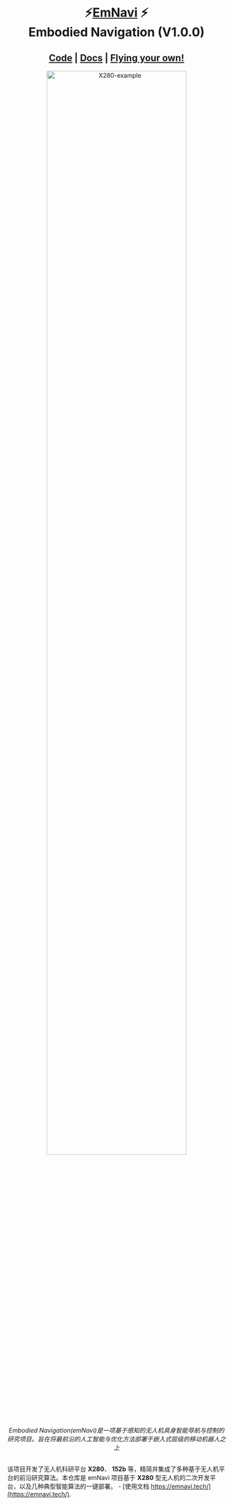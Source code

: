 <p align="center">
  <h1 align="center">⚡️<ins>EmNavi</ins> ⚡️<br>Embodied Navigation (V1.0.0) </h1>
  <p align="center">
  </p>
  <h2 align="center">
    <a href="https://github.com/emNavi/X280" align="center">Code</a> | 
    <a href="https://emnavi.tech/" align="center">Docs</a> | 
    <a href="https://emnavi.tech/X280/" align="center">Flying your own!</a>
  </h2>
  
</p>
<p align="center">
    <a href="https://emnavi.tech/"><img src="http://file.emnavi.tech/MEDIA_ASSETS/X280/web/x280_uav.png" alt="X280-example" width=80%></a>
    <br>
    <em>Embodied Navigation(emNavi)是一项基于感知的无人机具身智能导航与控制的研究项目。旨在将最前沿的人工智能与优化方法部署于嵌入式层级的移动机器人之上</em>
</p>

##

该项目开发了无人机科研平台 **X280**、 **152b** 等，精简并集成了多种基于无人机平台的前沿研究算法。本仓库是 emNavi 项目基于 **X280** 型无人机的二次开发平台，以及几种典型智能算法的一键部署。 - [使用文档 https://emnavi.tech/](https://emnavi.tech/).

<!-- TODO(Derkai): 需要一个开源许可证 -->